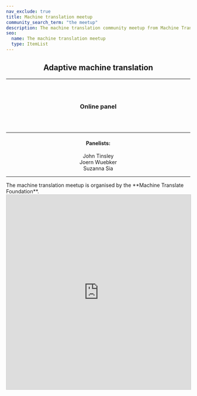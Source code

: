 ```yaml
---
nav_exclude: true
title: Machine translation meetup
community_search_term: "the meetup"
description: The machine translation community meetup from Machine Translate
seo:
  name: The machine translation meetup
  type: ItemList
---
```


<center><h2><strong>Adaptive machine translation</strong></h2></center>
<hr />
<center style="padding: 2em;">
  <h3>Online panel</h3>
  <h4 id="date">
    <script>
      const d = new Date('2024-02-08T15:00:00+00:00');
      const dText = new Intl.DateTimeFormat('en-GB', { dateStyle: 'full', timeStyle: 'short' }).format(d);
      const tzText = Intl.DateTimeFormat().resolvedOptions().timeZone;
      document.getElementById('date').innerText = dText + ' ' + tzText;
    </script>
  </h4>
</center>
<hr />
<center><h4><strong>Panelists:</strong></h4></center>
<center>John Tinsley</center>
<center>Joern Wuebker</center>
<center>Suzanna Sia</center>
<hr />
The machine translation meetup is organised by the **Machine Translate Foundation**.

<iframe class="airtable-embed" src="https://airtable.com/embed/appbL6ZoRsMbLL2FV/shrrGw1PiFkrPbdeB?backgroundColor=blue" frameborder="0" onmousewheel="" width="100%" height="533" style="background: transparent; border: 1px solid #ccc;"></iframe>



<!-- The **machine translation meetup** is a regular event organised by the **Machine Translate Foundation**.
It alternates between online and offline formats.

|     |     |     |     |
| --- | --- | --- | --- |
| **Meetup 4** | Adaptive machine translation | **coming soon** | **online** |
| [Meetup 3](/machine-translation-meetup-3) | | 18 April 2023 | London, England | 
| [Meetup 2](/machine-translation-meetup-2) | Low-resource languages | 21 October 2022 | online |
| [Meetup 1](/machine-translation-meetup-1) | | 11 May 2022 | Menlo Park, California |

<center>
  <h3>Sign up for the next meetup</h3>
  <iframe
    style="width: 400px; height: 350px; border: none;"
    src="https://cdn.forms-content-1.sg-form.com/6aac1965-352f-11ee-b73f-c6a4e250074b"/>
</center>
-->